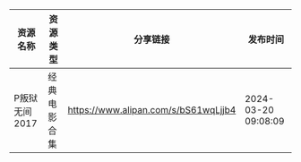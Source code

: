| 资源名称      | 资源类型   | 分享链接                                 | 发布时间                |
| --------- | ------ | ------------------------------------ | ------------------- |
| P叛狱无间2017 | 经典电影合集 | https://www.alipan.com/s/bS61wqLjjb4 | 2024-03-20 09:08:09 |
